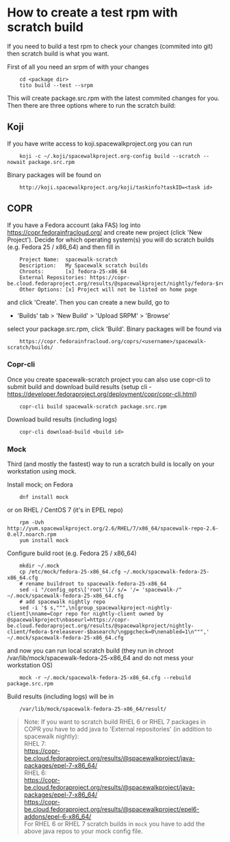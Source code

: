 # How to create a test rpm with scratch build

If you need to build a test rpm to check your changes (commited into git) then scratch build is what you want.

First of all you need an srpm of with your changes

        cd <package dir>
        tito build --test --srpm

This will create package.src.rpm with the latest commited changes for you.
Then there are three options where to run the scratch build:

## Koji

If you have write access to koji.spacewalkproject.org you can run

        koji -c ~/.koji/spacewalkproject.org-config build --scratch --nowait package.src.rpm

Binary packages will be found on

        http://koji.spacewalkproject.org/koji/taskinfo?taskID=<task id>

## COPR

If you have a Fedora account (aka FAS) log into https://copr.fedorainfracloud.org/ and create new
project (click 'New Project'). Decide for which operating system(s) you will do scratch builds (e.g.
Fedora 25 / x86_64) and then fill in

        Project Name:  spacewalk-scratch
        Description:   My Spacewalk scratch builds
        Chroots:       [x] fedora-25-x86_64
        External Repositories: https://copr-be.cloud.fedoraproject.org/results/@spacewalkproject/nightly/fedora-$releasever-$basearch/
        Other Options: [x] Project will not be listed on home page

and click 'Create'. Then you can create a new build, go to 

* 'Builds' tab > 'New Build' > 'Upload SRPM' > 'Browse'

select your package.src.rpm, click 'Build'.
Binary packages will be found via

        https://copr.fedorainfracloud.org/coprs/<username>/spacewalk-scratch/builds/

### Copr-cli

Once you create spacewalk-scratch project you can also use copr-cli to submit build and download
build results (setup cli - https://developer.fedoraproject.org/deployment/copr/copr-cli.html)

        copr-cli build spacewalk-scratch package.src.rpm

Download build results (including logs)

        copr-cli download-build <build id>


### Mock

Third (and mostly the fastest) way to run a scratch build is locally on your workstation using mock.

Install mock; on Fedora

        dnf install mock

or on RHEL / CentOS 7 (it's in EPEL repo)

        rpm -Uvh http://yum.spacewalkproject.org/2.6/RHEL/7/x86_64/spacewalk-repo-2.6-0.el7.noarch.rpm
        yum install mock

Configure build root (e.g. Fedora 25 / x86_64)

        mkdir ~/.mock
        cp /etc/mock/fedora-25-x86_64.cfg ~/.mock/spacewalk-fedora-25-x86_64.cfg
        # rename buildroot to spacewalk-fedora-25-x86_64
        sed -i "/config_opts\['root'\]/ s/= '/= 'spacewalk-/" ~/.mock/spacewalk-fedora-25-x86_64.cfg
        # add spacewalk nightly repo
        sed -i '$ s,""",\n[group_spacewalkproject-nightly-client]\nname=Copr repo for nightly-client owned by @spacewalkproject\nbaseurl=https://copr-be.cloud.fedoraproject.org/results/@spacewalkproject/nightly-client/fedora-$releasever-$basearch/\ngpgcheck=0\nenabled=1\n""",' ~/.mock/spacewalk-fedora-25-x86_64.cfg

and now you can run local scratch build (they run in chroot /var/lib/mock/spacewalk-fedora-25-x86_64
and do not mess your workstation OS)

        mock -r ~/.mock/spacewalk-fedora-25-x86_64.cfg --rebuild package.src.rpm

Build results (including logs) will be in

        /var/lib/mock/spacewalk-fedora-25-x86_64/result/


> Note: If you want to scratch build RHEL 6 or RHEL 7 packages in COPR you have to add java to 'External repositories' (in addition to spacewalk nightly):  
> RHEL 7:  
>   https://copr-be.cloud.fedoraproject.org/results/@spacewalkproject/java-packages/epel-7-x86_64/  
> RHEL 6:  
>   https://copr-be.cloud.fedoraproject.org/results/@spacewalkproject/java-packages/epel-7-x86_64/  
>   https://copr-be.cloud.fedoraproject.org/results/@spacewalkproject/epel6-addons/epel-6-x86_64/    
> For RHEL 6 or RHEL 7 scratch builds in `mock` you have to add the above java repos to your mock config file.